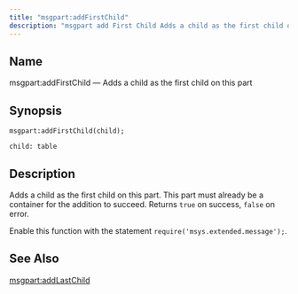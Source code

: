 ```yaml
---
title: "msgpart:addFirstChild"
description: "msgpart add First Child Adds a child as the first child on this part msgpart add First Child child Adds a child as the first child on this part This part must already be a container for the addition to succeed Returns true on success false on error Enable this..."
---
```


<a name="lua.ref.msgpart_addFirstChild"></a> 
## Name

msgpart:addFirstChild — Adds a child as the first child on this part

<a name="idp16978944"></a> 
## Synopsis

`msgpart:addFirstChild(child);`

`child: table`<a name="idp16981872"></a> 
## Description

Adds a child as the first child on this part. This part must already be a container for the addition to succeed. Returns `true` on success, `false` on error.

Enable this function with the statement `require('msys.extended.message');`.

<a name="idp16985664"></a> 
## See Also

[msgpart:addLastChild](lua.ref.msgpart_addLastChild "msgpart:addLastChild")